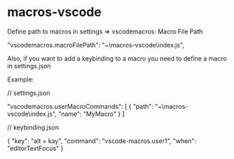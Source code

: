 # macros-vscode

Define path to macros in settings => vscodemacros: Macro File Path

"vscodemacros.macroFilePath": "~\\macros-vscode\\index.js",

Also, if you want to add a keybinding to a macro you need to define a macro in settings.json

Example:

// settings.json

"vscodemacros.userMacroCommands": [
  {
    "path": "~\\macros-vscode\\index.js",
    "name": "MyMacro"
  }
]

// keybinding.json

  {
    "key": "alt + kay",
    "command": "vscode-macros.user1",
    "when": "editorTextFocus"
  }